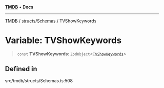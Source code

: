 [**TMDB**](../../../README.md) • **Docs**

***

[TMDB](../../../README.md) / [structs/Schemas](../README.md) / TVShowKeywords

# Variable: TVShowKeywords

> `const` **TVShowKeywords**: `ZodObject`\<[`TVShowKeywords`](../type-aliases/TVShowKeywords.md)\>

## Defined in

src/tmdb/structs/Schemas.ts:508
